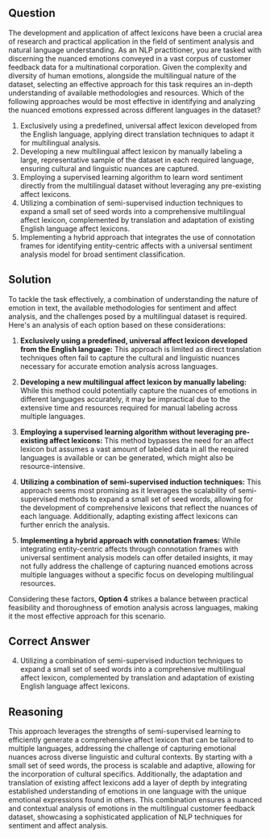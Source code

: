 ## Question
The development and application of affect lexicons have been a crucial area of research and practical application in the field of sentiment analysis and natural language understanding. As an NLP practitioner, you are tasked with discerning the nuanced emotions conveyed in a vast corpus of customer feedback data for a multinational corporation. Given the complexity and diversity of human emotions, alongside the multilingual nature of the dataset, selecting an effective approach for this task requires an in-depth understanding of available methodologies and resources. Which of the following approaches would be most effective in identifying and analyzing the nuanced emotions expressed across different languages in the dataset?

1. Exclusively using a predefined, universal affect lexicon developed from the English language, applying direct translation techniques to adapt it for multilingual analysis.
2. Developing a new multilingual affect lexicon by manually labeling a large, representative sample of the dataset in each required language, ensuring cultural and linguistic nuances are captured.
3. Employing a supervised learning algorithm to learn word sentiment directly from the multilingual dataset without leveraging any pre-existing affect lexicons.
4. Utilizing a combination of semi-supervised induction techniques to expand a small set of seed words into a comprehensive multilingual affect lexicon, complemented by translation and adaptation of existing English language affect lexicons.
5. Implementing a hybrid approach that integrates the use of connotation frames for identifying entity-centric affects with a universal sentiment analysis model for broad sentiment classification.

## Solution
To tackle the task effectively, a combination of understanding the nature of emotion in text, the available methodologies for sentiment and affect analysis, and the challenges posed by a multilingual dataset is required. Here's an analysis of each option based on these considerations:

1. **Exclusively using a predefined, universal affect lexicon developed from the English language:** This approach is limited as direct translation techniques often fail to capture the cultural and linguistic nuances necessary for accurate emotion analysis across languages.

2. **Developing a new multilingual affect lexicon by manually labeling:** While this method could potentially capture the nuances of emotions in different languages accurately, it may be impractical due to the extensive time and resources required for manual labeling across multiple languages.

3. **Employing a supervised learning algorithm without leveraging pre-existing affect lexicons:** This method bypasses the need for an affect lexicon but assumes a vast amount of labeled data in all the required languages is available or can be generated, which might also be resource-intensive.

4. **Utilizing a combination of semi-supervised induction techniques:** This approach seems most promising as it leverages the scalability of semi-supervised methods to expand a small set of seed words, allowing for the development of comprehensive lexicons that reflect the nuances of each language. Additionally, adapting existing affect lexicons can further enrich the analysis.

5. **Implementing a hybrid approach with connotation frames:** While integrating entity-centric affects through connotation frames with universal sentiment analysis models can offer detailed insights, it may not fully address the challenge of capturing nuanced emotions across multiple languages without a specific focus on developing multilingual resources.

Considering these factors, **Option 4** strikes a balance between practical feasibility and thoroughness of emotion analysis across languages, making it the most effective approach for this scenario.

## Correct Answer
4. Utilizing a combination of semi-supervised induction techniques to expand a small set of seed words into a comprehensive multilingual affect lexicon, complemented by translation and adaptation of existing English language affect lexicons.

## Reasoning
This approach leverages the strengths of semi-supervised learning to efficiently generate a comprehensive affect lexicon that can be tailored to multiple languages, addressing the challenge of capturing emotional nuances across diverse linguistic and cultural contexts. By starting with a small set of seed words, the process is scalable and adaptive, allowing for the incorporation of cultural specifics. Additionally, the adaptation and translation of existing affect lexicons add a layer of depth by integrating established understanding of emotions in one language with the unique emotional expressions found in others. This combination ensures a nuanced and contextual analysis of emotions in the multilingual customer feedback dataset, showcasing a sophisticated application of NLP techniques for sentiment and affect analysis.